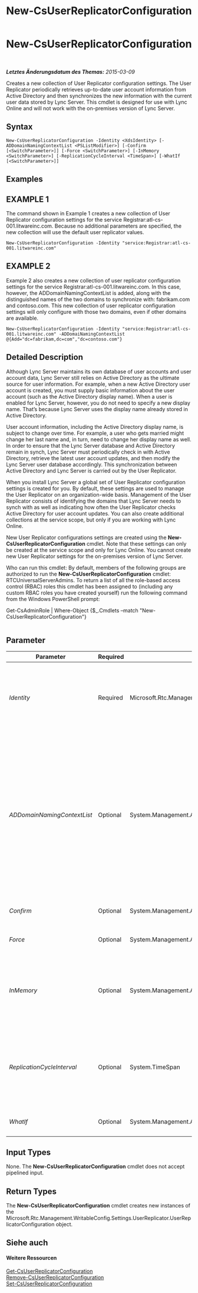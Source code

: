 ﻿---
title: New-CsUserReplicatorConfiguration
TOCTitle: New-CsUserReplicatorConfiguration
ms:assetid: eb4dee9e-9ba4-4726-8f7c-b355433ed594
ms:mtpsurl: https://technet.microsoft.com/de-de/library/Gg399059(v=OCS.15)
ms:contentKeyID: 49295793
ms.date: 05/19/2016
mtps_version: v=OCS.15
ms.translationtype: HT
---

# New-CsUserReplicatorConfiguration

 

_**Letztes Änderungsdatum des Themas:** 2015-03-09_

Creates a new collection of User Replicator configuration settings. The User Replicator periodically retrieves up-to-date user account information from Active Directory and then synchronizes the new information with the current user data stored by Lync Server. This cmdlet is designed for use with Lync Online and will not work with the on-premises version of Lync Server.

## Syntax

    New-CsUserReplicatorConfiguration -Identity <XdsIdentity> [-ADDomainNamingContextList <PSListModifier>] [-Confirm [<SwitchParameter>]] [-Force <SwitchParameter>] [-InMemory <SwitchParameter>] [-ReplicationCycleInterval <TimeSpan>] [-WhatIf [<SwitchParameter>]]

## Examples

## EXAMPLE 1

The command shown in Example 1 creates a new collection of User Replicator configuration settings for the service Registrar:atl-cs-001.litwareinc.com. Because no additional parameters are specified, the new collection will use the default user replicator values.

    New-CsUserReplicatorConfiguration -Identity "service:Registrar:atl-cs-001.litwareinc.com"

## EXAMPLE 2

Example 2 also creates a new collection of user replicator configuration settings for the service Registrar:atl-cs-001.litwareinc.com. In this case, however, the ADDomainNamingContextList is added, along with the distinguished names of the two domains to synchronize with: fabrikam.com and contoso.com. This new collection of user replicator configuration settings will only configure with those two domains, even if other domains are available.

    New-CsUserReplicatorConfiguration -Identity "service:Registrar:atl-cs-001.litwareinc.com" -ADDomaiNamingContextList @{Add="dc=fabrikam,dc=com","dc=contoso.com"}

## Detailed Description

Although Lync Server maintains its own database of user accounts and user account data, Lync Server still relies on Active Directory as the ultimate source for user information. For example, when a new Active Directory user account is created, you must supply basic information about the user account (such as the Active Directory display name). When a user is enabled for Lync Server, however, you do not need to specify a new display name. That’s because Lync Server uses the display name already stored in Active Directory.

User account information, including the Active Directory display name, is subject to change over time. For example, a user who gets married might change her last name and, in turn, need to change her display name as well. In order to ensure that the Lync Server database and Active Directory remain in synch, Lync Server must periodically check in with Active Directory, retrieve the latest user account updates, and then modify the Lync Server user database accordingly. This synchronization between Active Directory and Lync Server is carried out by the User Replicator.

When you install Lync Server a global set of User Replicator configuration settings is created for you. By default, these settings are used to manage the User Replicator on an organization-wide basis. Management of the User Replicator consists of identifying the domains that Lync Server needs to synch with as well as indicating how often the User Replicator checks Active Directory for user account updates. You can also create additional collections at the service scope, but only if you are working with Lync Online.

New User Replicator configurations settings are created using the **New-CsUserReplicatorConfiguration** cmdlet. Note that these settings can only be created at the service scope and only for Lync Online. You cannot create new User Replicator settings for the on-premises version of Lync Server.

Who can run this cmdlet: By default, members of the following groups are authorized to run the **New-CsUserReplicatorConfiguration** cmdlet: RTCUniversalServerAdmins. To return a list of all the role-based access control (RBAC) roles this cmdlet has been assigned to (including any custom RBAC roles you have created yourself) run the following command from the Windows PowerShell prompt:

Get-CsAdminRole | Where-Object {$\_.Cmdlets –match "New-CsUserReplicatorConfiguration"}

``` 
```

## Parameter


<table>
<colgroup>
<col style="width: 25%" />
<col style="width: 25%" />
<col style="width: 25%" />
<col style="width: 25%" />
</colgroup>
<thead>
<tr class="header">
<th>Parameter</th>
<th>Required</th>
<th>Type</th>
<th>Description</th>
</tr>
</thead>
<tbody>
<tr class="odd">
<td><p><em>Identity</em></p></td>
<td><p>Required</p></td>
<td><p>Microsoft.Rtc.Management.Xds.XdsIdentity</p></td>
<td><p>Unique identifier of the User Replicator configuration settings to be created. Settings can only be created at the service scope, and only for the Registrar service. That means that new settings must have an Identity similar to this: -Identity &quot;service:Registrar:atl-cs-001.litwareinc.com&quot;.</p>
<p>Note that this applies only to Lync Server.</p></td>
</tr>
<tr class="even">
<td><p><em>ADDomainNamingContextList</em></p></td>
<td><p>Optional</p></td>
<td><p>System.Management.Automation.PSListModifier</p></td>
<td><p>Distinguished names of the Active Directory domains that the User Replicator must synchronize with. For example, to add a domain to the list use syntax similar to this:</p>
<p>-ADDomainNamingContextList @{Add=&quot;dc=fabrikam,dc=com&quot;}</p>
<p>You can add more than one domain name when calling the <strong>New-CsUserReplicatorConfiguration</strong> cmdlet. To do this, simply separate the domain names by using a comma:</p>
<p>-ADDomainNamingContextList @{Add=&quot;dc=fabrikam,dc=com&quot;,&quot;dc=contoso,dc=com&quot;}</p>
<p></p>
<p>If you set this property to a null value the user replicator will discover and synchronize with all available domains. If this property is not null then the replicator will only synchronize with the domains specified in the ADDomainNamingContextList.</p></td>
</tr>
<tr class="odd">
<td><p><em>Confirm</em></p></td>
<td><p>Optional</p></td>
<td><p>System.Management.Automation.SwitchParameter</p></td>
<td><p>Fordert Sie vor der Ausführung des Befehls zum Bestätigen auf.</p></td>
</tr>
<tr class="even">
<td><p><em>Force</em></p></td>
<td><p>Optional</p></td>
<td><p>System.Management.Automation.SwitchParameter</p></td>
<td><p>Suppresses the display of any non-fatal error message that might arise when running the command.</p></td>
</tr>
<tr class="odd">
<td><p><em>InMemory</em></p></td>
<td><p>Optional</p></td>
<td><p>System.Management.Automation.SwitchParameter</p></td>
<td><p>Erstellt einen Objektverweis ohne einen Commit für das Objekt auszuführen und die Änderungen dadurch dauerhaft zu speichern. Wenn Sie die Ausgabe des mit diesem Parameter aufgerufenen Cmdlet einer Variablen zuweisen, können Sie die Eigenschaften des Objektverweises ändern und anschließend einen Commit für diese Änderungen ausführen, indem Sie das entsprechende Cmdlet vom Typ &quot;Set-&quot; aufrufen.</p></td>
</tr>
<tr class="even">
<td><p><em>ReplicationCycleInterval</em></p></td>
<td><p>Optional</p></td>
<td><p>System.TimeSpan</p></td>
<td><p>Represents the amount of time that the User Replicator waits before checking for user account updates in Active Directory. The replication cycle interval can be any time value between 1 second, and 23 hours, 59 minutes, and 59 seconds; the default value is 1 minute. The interval must be expressed using the format hours:minutes:seconds. For example, this syntax sets to time interval to one hour and 15 minutes: -ReplicationCycleInterval 01:15:00.</p></td>
</tr>
<tr class="odd">
<td><p><em>WhatIf</em></p></td>
<td><p>Optional</p></td>
<td><p>System.Management.Automation.SwitchParameter</p></td>
<td><p>Beschreibt die Auswirkungen einer Ausführung des Befehls, ohne den Befehl tatsächlich auszuführen.</p></td>
</tr>
</tbody>
</table>


## Input Types

None. The **New-CsUserReplicatorConfiguration** cmdlet does not accept pipelined input.

## Return Types

The **New-CsUserReplicatorConfiguration** cmdlet creates new instances of the Microsoft.Rtc.Management.WritableConfig.Settings.UserReplicator.UserReplicatorConfiguration object.

## Siehe auch

#### Weitere Ressourcen

[Get-CsUserReplicatorConfiguration](get-csuserreplicatorconfiguration.md)  
[Remove-CsUserReplicatorConfiguration](remove-csuserreplicatorconfiguration.md)  
[Set-CsUserReplicatorConfiguration](set-csuserreplicatorconfiguration.md)

